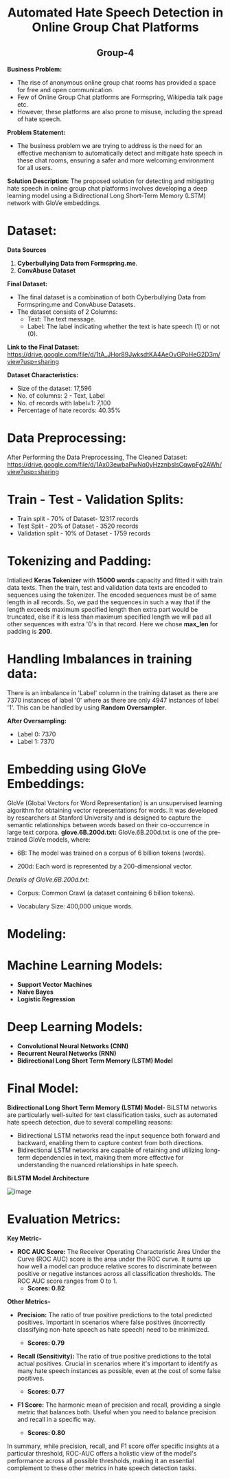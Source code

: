 <h1 align="center">Automated Hate Speech Detection in Online Group Chat Platforms </h1>
<h2 align="center"> Group-4</h2>

**Business Problem:**
* The rise of anonymous online group chat rooms has provided a space for free and open communication.
* Few of Online Group Chat platforms are Formspring, Wikipedia talk page etc.
* However, these platforms are also prone to misuse, including the spread of hate speech. 


**Problem Statement:** 
* The business problem we are trying to address is the need for an effective mechanism to automatically detect and mitigate hate speech in these chat rooms, ensuring a safer and more welcoming environment for all users.

**Solution Description:**
The proposed solution for detecting and mitigating hate speech in online group chat platforms involves developing a deep learning model using a Bidirectional Long Short-Term Memory (LSTM) network with GloVe embeddings.

# Dataset:
**Data Sources**

1. **Cyberbullying Data from Formspring.me**.
2. **ConvAbuse Dataset**

**Final Dataset:**

* The final dataset is a combination of both Cyberbullying Data from Formspring.me and ConvAbuse Datasets.
* The dataset consists of 2 Columns:
  * Text: The text message.
  * Label: The label indicating whether the text is hate speech (1) or not (0).

**Link to the Final Dataset:** https://drive.google.com/file/d/1tA_JHor89JwksdtKA4AeOvGPoHeG2D3m/view?usp=sharing

**Dataset Characteristics:**
* Size of the dataset: 17,596
* No. of columns: 2 - Text, Label
* No. of records with label=1: 7,100
* Percentage of hate records: 40.35%

# Data Preprocessing:
After Performing the Data Preprocessing, The Cleaned Dataset: https://drive.google.com/file/d/1Ax03ewbaPwNq0yHzznbslsCqwpFg2AWh/view?usp=sharing

# Train - Test - Validation Splits:
* Train split - 70% of Dataset- 12317 records
* Test Split - 20% of Dataset - 3520 records
* Validation split - 10% of Dataset - 1759 records

# Tokenizing and Padding:
Intialized **Keras Tokenizer** with **15000 words** capacity and fitted it with train data texts. Then the train, test and validation data texts are encoded to sequences using the tokenizer. The encoded sequences must be of same length in all records. So, we pad the sequences in such a way that if the length exceeds maximum specified length then extra part would be truncated, else if it is less than maximum specified length we will pad all other sequences with extra '0's in that record. Here we chose **max_len** for padding is **200**.
# Handling Imbalances in training data:
There is an imbalance in 'Label' column in the training dataset as there are 7370 instances of label '0' where as there are only 4947 instances of label '1'.
This can be handled by using **Random Oversampler**.

**After Oversampling:**
* Label 0: 7370
* Label 1: 7370

# Embedding using GloVe Embeddings:
GloVe (Global Vectors for Word Representation) is an unsupervised learning algorithm for obtaining vector representations for words. It was developed by researchers at Stanford University and is designed to capture the semantic relationships between words based on their co-occurrence in large text corpora.
**glove.6B.200d.txt:**
GloVe.6B.200d.txt is one of the pre-trained GloVe models, where:

* 6B: The model was trained on a corpus of 6 billion tokens (words).

* 200d: Each word is represented by a 200-dimensional vector.

*Details of GloVe.6B.200d.txt:*

* Corpus: Common Crawl (a dataset containing 6 billion tokens).

* Vocabulary Size: 400,000 unique words.

# Modeling:
# Machine Learning Models:
* **Support Vector Machines**
* **Naive Bayes**
* **Logistic Regression**

# Deep Learning Models: 
* **Convolutional Neural Networks (CNN)** 
* **Recurrent Neural Networks (RNN)** 
* **Bidirectional Long Short Term Memory (LSTM) Model**

# Final Model:
**Bidirectional Long Short Term Memory (LSTM) Model**- BiLSTM networks are particularly well-suited for text classification tasks, such as automated hate speech detection, due to several compelling reasons:
* Bidirectional LSTM networks read the input sequence both forward and backward, enabling them to capture context from both directions.
* Bidirectional LSTM networks are capable of retaining and utilizing long-term dependencies in text, making them more effective for understanding the nuanced relationships in hate speech.

**Bi LSTM Model Architecture**

![image](https://github.com/user-attachments/assets/7ced053a-1884-4925-b05f-30603aa3c0be)


# Evaluation Metrics:

**Key Metric-**

* **ROC AUC Score:** The Receiver Operating Characteristic  Area Under the Curve (ROC AUC) score is the area under the ROC curve. It sums up how well a model can produce relative scores to discriminate between positive or negative instances across all classification thresholds. The ROC AUC score ranges from 0 to 1.
  * **Scores: 0.82**

**Other Metrics-**
* **Precision:** The ratio of true positive predictions to the total predicted positives. Important in scenarios where false positives (incorrectly classifying non-hate speech as hate speech) need to be minimized.
  * **Scores: 0.79**
 
* **Recall (Sensitivity):** The ratio of true positive predictions to the total actual positives. Crucial in scenarios where it's important to identify as many hate speech instances as possible, even at the cost of some false positives.
  *  **Scores: 0.77**

* **F1 Score:** The harmonic mean of precision and recall, providing a single metric that balances both. Useful when you need to balance precision and recall in a specific way.
  * **Scores: 0.80**
 
In summary, while precision, recall, and F1 score offer specific insights at a particular threshold, ROC-AUC offers a holistic view of the model's performance across all possible thresholds, making it an essential complement to these other metrics in hate speech detection tasks.







